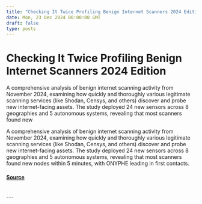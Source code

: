 ```yaml
---
title: "Checking It Twice Profiling Benign Internet Scanners 2024 Edition"
date: Mon, 23 Dec 2024 00:00:00 GMT
draft: false
type: posts
---
```

# Checking It Twice Profiling Benign Internet Scanners 2024 Edition





A comprehensive analysis of benign internet scanning activity from November 2024, examining how quickly and thoroughly various legitimate scanning services (like Shodan, Censys, and others) discover and probe new internet-facing assets. The study deployed 24 new sensors across 8 geographies and 5 autonomous systems, revealing that most scanners found new

A comprehensive analysis of benign internet scanning activity from November 2024, examining how quickly and thoroughly various legitimate scanning services (like Shodan, Censys, and others) discover and probe new internet-facing assets. The study deployed 24 new sensors across 8 geographies and 5 autonomous systems, revealing that most scanners found new nodes within 5 minutes, with ONYPHE leading in first contacts.

#### [Source](https://www.greynoise.io/blog/checking-it-twice-profiling-benign-internet-scanners----2024-edition)

<br/>
---

